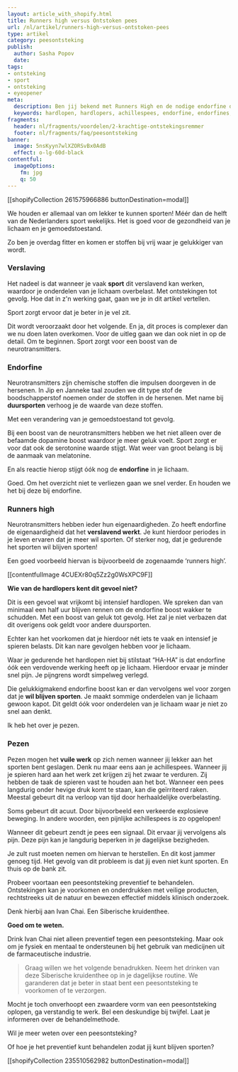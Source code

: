 ```yaml
---
layout: article_with_shopify.html
title: Runners high versus Ontstoken pees
url: /nl/artikel/runners-high-versus-ontstoken-pees
type: artikel
category: peesontsteking
publish:
  author: Sasha Popov
  date:
tags:
- ontsteking
- sport
- ontsteking
- eyeopener
meta:
  description: Ben jij bekend met Runners High en de nodige endorfine die daar bij vrij komt? Je pezen mogen het vuile werk op zich nemen. Een onstoken achillespees is zo opgelopen. Benieuwd naar de inzichten?
  keywords: hardlopen, hardlopers, achillespees, endorfine, endorfines, peesontsteking, duursport, duursporten, pees, pezen, sasha
fragments:
  header: nl/fragments/voordelen/2-krachtige-ontstekingsremmer
  footer: nl/fragments/faq/peesontsteking
banner:
  image: 5nsKyyn7wlXZORSvBx0AdB
  effect: o-lg-60d-black
contentful:
  imageOptions:
    fm: jpg
    q: 50
---
```

[[shopifyCollection 261575966886 buttonDestination=modal]]

We houden er allemaal van om lekker te kunnen sporten! Méér dan de helft van de Nederlanders sport wekelijks. Het is goed voor de gezondheid van je lichaam en je gemoedstoestand.

Zo ben je overdag fitter en komen er stoffen bij vrij waar je gelukkiger van wordt.

### Verslaving

Het nadeel is dat wanneer je vaak **sport** dit verslavend kan werken, waardoor je onderdelen van je lichaam overbelast. Met ontstekingen tot gevolg. Hoe dat in z'n werking gaat, gaan we je in dit artikel vertellen.

Sport zorgt ervoor dat je beter in je vel zit.

Dit wordt veroorzaakt door het volgende. En ja, dit proces is complexer dan we nu doen laten overkomen. Voor de uitleg gaan we dan ook niet in op de detail. Om te beginnen. Sport zorgt voor een boost van de neurotransmitters.

### Endorfine

Neurotransmitters zijn chemische stoffen die impulsen doorgeven in de hersenen. In Jip en Janneke taal zouden we dit type stof de boodschapperstof noemen onder de stoffen in de hersenen. Met name bij **duursporten** verhoog je de waarde van deze stoffen.

Met een verandering van je gemoedstoestand tot gevolg.

Bij een boost van de neurotransmitters hebben we het niet alleen over de befaamde dopamine boost waardoor je meer geluk voelt. Sport zorgt er voor dat ook de serotonine waarde stijgt. Wat weer van groot belang is bij de aanmaak van melatonine.

En als reactie hierop stijgt óók nog de **endorfine** in je lichaam.

Goed. Om het overzicht niet te verliezen gaan we snel verder. En houden we het bij deze bij endorfine.

### Runners high

Neurotransmitters hebben ieder hun eigenaardigheden. Zo heeft endorfine de eigenaardigheid dat het **verslavend werkt**. Je kunt hierdoor periodes in je leven ervaren dat je meer wil sporten. Of sterker nog, dat je gedurende het sporten wil blijven sporten!

Een goed voorbeeld hiervan is bijvoorbeeld de zogenaamde ‘runners high’.

[[contentfulImage 4CUEXr80q5Zz2g0WsXPC9F]]

**Wie van de hardlopers kent dit gevoel niet?**

Dit is een gevoel wat vrijkomt bij intensief hardlopen. We spreken dan van minimaal een half uur blijven rennen om de endorfine boost wakker te schudden. Met een boost van geluk tot gevolg. Het zal je niet verbazen dat dit overigens ook geldt voor andere duursporten.

Echter kan het voorkomen dat je hierdoor nét iets te vaak en intensief je spieren belasts. Dit kan nare gevolgen hebben voor je lichaam.

Waar je gedurende het hardlopen niet bij stilstaat “HA-HA” is dat endorfine óók een verdovende werking heeft op je lichaam. Hierdoor ervaar je minder snel pijn. Je pijngrens wordt simpelweg verlegd.

Die gelukkigmakend endorfine boost kan er dan vervolgens wel voor zorgen dat je **wil blijven sporten**. Je maakt sommige onderdelen van je lichaam gewoon kapot. Dit geldt óók voor onderdelen van je lichaam waar je niet zo snel aan denkt.

Ik heb het over je pezen.

### Pezen

Pezen mogen het **vuile werk** op zich nemen wanneer jij lekker aan het sporten bent geslagen. Denk nu maar eens aan je achillespees. Wanneer jij je spieren hard aan het werk zet krijgen zij het zwaar te verduren. Zij hebben de taak de spieren vast te houden aan het bot. Wanneer een pees langdurig onder hevige druk komt te staan, kan die geïrriteerd raken. Meestal gebeurt dit na verloop van tijd door herhaaldelijke overbelasting.

Soms gebeurt dit acuut. Door bijvoorbeeld een verkeerde explosieve beweging. In andere woorden, een pijnlijke achillespees is zo opgelopen!

Wanneer dit gebeurt zendt je pees een signaal. Dit ervaar jij vervolgens als pijn. Deze pijn kan je langdurig beperken in je dagelijkse bezigheden.

Je zult rust moeten nemen om hiervan te herstellen. En dit kost jammer genoeg tijd. Het gevolg van dit probleem is dat jij even niet kunt sporten. En thuis op de bank zit.

Probeer voortaan een peesontsteking preventief te behandelen. Ontstekingen kan je voorkomen en onderdrukken met veilige producten, rechtstreeks uit de natuur en bewezen effectief middels klinisch onderzoek.

Denk hierbij aan Ivan Chai. Een Siberische kruidenthee.

**Goed om te weten.**

Drink Ivan Chai niet alleen preventief tegen een peesontsteking. Maar ook om je fysiek en mentaal te ondersteunen bij het gebruik van medicijnen uit de farmaceutische industrie.

> Graag willen we het volgende benadrukken. Neem het drinken van deze Siberische kruidenthee op in je dagelijkse routine. We garanderen dat je beter in staat bent een peesontsteking te voorkomen of te verzorgen.

Mocht je toch onverhoopt een zwaardere vorm van een peesontsteking oplopen, ga verstandig te werk. Bel een deskundige bij twijfel. Laat je informeren over de behandelmethode.

Wil je meer weten over een peesontsteking?

Of hoe je het preventief kunt behandelen zodat jij kunt blijven sporten?

[[shopifyCollection 235510562982 buttonDestination=modal]]
